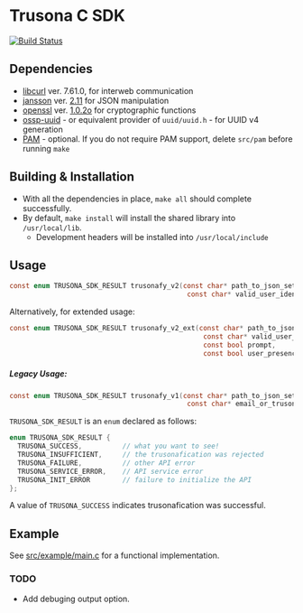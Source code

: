 # Trusona C SDK

[![Build Status](https://travis-ci.com/lighthauz/trusona-ceee-sdk.svg?token=ERoqgs7tKf7xAGTsABr8&branch=master)](https://travis-ci.com/lighthauz/trusona-ceee-sdk)

## Dependencies

- [libcurl](https://curl.haxx.se/libcurl/c) ver. 7.61.0, for interweb communication
- [jansson](http://www.digip.org/jansson) ver. [2.11](https://jansson.readthedocs.io/en/2.11) for JSON manipulation
- [openssl](https://www.openssl.org) ver. [1.0.2o](https://www.openssl.org/source) for cryptographic functions
- [ossp-uuid](https://github.com/sean-/ossp-uuid) - or equivalent provider of `uuid/uuid.h` - for UUID v4 generation
- [PAM](http://tldp.org/HOWTO/User-Authentication-HOWTO/x115.html) - optional. If you do not require PAM support, delete `src/pam` before running `make`


## Building & Installation

- With all the dependencies in place, `make all` should complete successfully.
- By default, `make install` will install the shared library into `/usr/local/lib`.
  - Development headers will be installed into `/usr/local/include`


## Usage

```c
const enum TRUSONA_SDK_RESULT trusonafy_v2(const char* path_to_json_settings,
                                            const char* valid_user_identifier);
```

Alternatively, for extended usage:

```c
const enum TRUSONA_SDK_RESULT trusonafy_v2_ext(const char* path_to_json_settings,
                                                const char* valid_user_identifier,
                                                const bool prompt,
                                                const bool user_presence);
```

##### Legacy Usage:

```c
const enum TRUSONA_SDK_RESULT trusonafy_v1(const char* path_to_json_settings,
                                            const char* email_or_trusona_id);
```


`TRUSONA_SDK_RESULT` is an `enum` declared as follows:

```c
enum TRUSONA_SDK_RESULT {
  TRUSONA_SUCCESS,          // what you want to see!
  TRUSONA_INSUFFICIENT,     // the trusonafication was rejected
  TRUSONA_FAILURE,          // other API error
  TRUSONA_SERVICE_ERROR,    // API service error
  TRUSONA_INIT_ERROR        // failure to initialize the API
};
```

A value of `TRUSONA_SUCCESS` indicates trusonafication was successful.


## Example

See [src/example/main.c](https://github.com/lighthauz/trusona-ceee-sdk/blob/master/src/example/main.c) for a functional implementation.

### TODO

- Add debuging output option.
